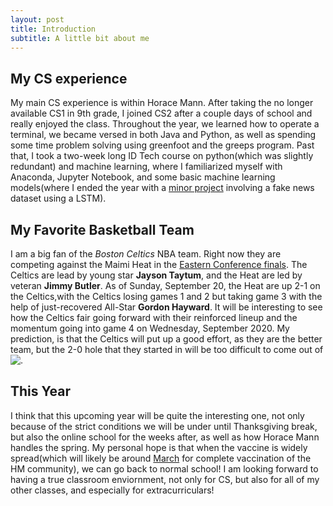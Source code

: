 ```yaml
---
layout: post
title: Introduction
subtitle: A little bit about me
---
```


## My CS experience

 My main CS experience is within Horace Mann. After taking the no longer available CS1 in 9th grade, I joined CS2 after a couple days of school and really enjoyed the class. Throughout the year, we learned how to operate a terminal, we became versed in both Java and Python, as well as spending some time problem solving using greenfoot and the greeps program. Past that, I took a two-week long ID Tech course on python(which was slightly redundant) and machine learning, where I familiarized myself with Anaconda, Jupyter Notebook, and some basic machine learning models(where I ended the year with a [minor project](https://www.codersarts.com/forum/machine-learning-projects/machine-learning-project-help-fake-news-detection) involving a fake news dataset using a LSTM).

 ## My Favorite Basketball Team

  I am a big fan of the _Boston Celtics_ NBA team. Right now they are competing against the Maimi Heat in the [Eastern Conference finals](https://www.nba.com/playoffs/2020/eastseries7). The Celtics are lead by young star __Jayson Taytum__, and the Heat are led by veteran __Jimmy Butler__. As of Sunday, September 20, the Heat are up 2-1 on the Celtics,with the Celtics losing games 1 and 2 but taking game 3 with the help of just-recovered All-Star __Gordon Hayward__. It will be interesting to see how the Celtics fair going forward with their reinforced lineup and the momentum going into game 4 on Wednesday, September 2020. My prediction, is that the Celtics will put up a good effort, as they are the better team, but the 2-0 hole that they started in will be too difficult to come out of![.](https://sportshub.cbsistatic.com/i/r/2020/01/30/29faaf81-d1b1-4c11-9ead-58b20c784012/thumbnail/640x360/c2dd4771339ea3a11732217906a67560/all-stars.jpg)

## This Year

 I think that this upcoming year will be quite the interesting one, not only because of the strict conditions we will be under until Thanksgiving break, but also the online school for the weeks after, as well as how Horace Mann handles the spring. My personal hope is that when the vaccine is widely spread(which will likely be around [March](https://www.theguardian.com/world/ng-interactive/2020/sep/20/covid-vaccine-tracker-when-will-a-coronavirus-vaccine-be-ready) for complete vaccination of the HM community), we can go back to normal school! I am looking forward to having a true classroom enviornment, not only for CS, but also for all of my other classes, and especially for extracurriculars!
